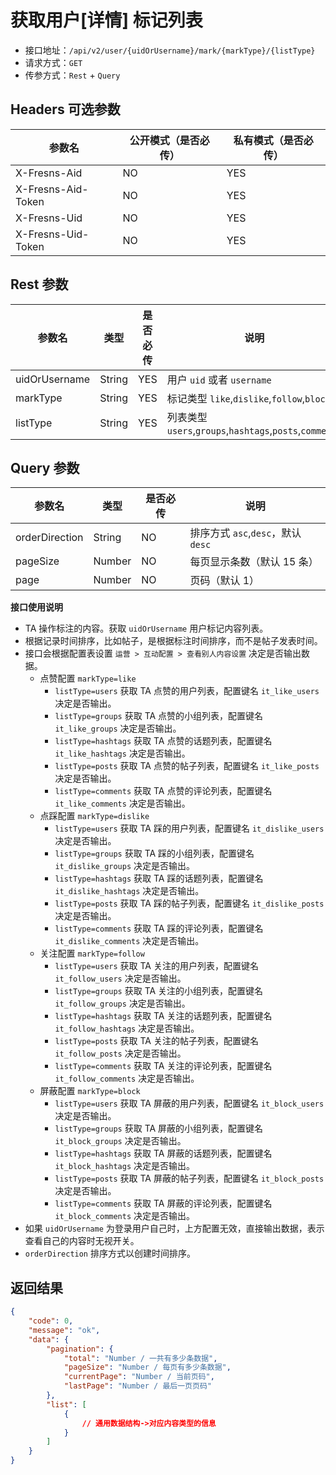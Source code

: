 # 获取用户[详情] 标记列表

- 接口地址：`/api/v2/user/{uidOrUsername}/mark/{markType}/{listType}`
- 请求方式：`GET`
- 传参方式：`Rest` + `Query`

## Headers 可选参数

| 参数名 | 公开模式（是否必传） | 私有模式（是否必传） |
| --- | --- | --- |
| X-Fresns-Aid | NO | YES |
| X-Fresns-Aid-Token | NO | YES |
| X-Fresns-Uid | NO | YES |
| X-Fresns-Uid-Token | NO | YES |

## Rest 参数

| 参数名 | 类型 | 是否必传 | 说明 |
| --- | --- | --- | --- |
| uidOrUsername | String | YES | 用户 `uid` 或者 `username` |
| markType | String | YES | 标记类型 `like`,`dislike`,`follow`,`block` |
| listType | String | YES | 列表类型 `users`,`groups`,`hashtags`,`posts`,`comments` |

## Query 参数

| 参数名 | 类型 | 是否必传 | 说明 |
| --- | --- | --- | --- |
| orderDirection | String | NO | 排序方式 `asc`,`desc`，默认 `desc` |
| pageSize | Number | NO | 每页显示条数（默认 15 条） |
| page | Number | NO | 页码（默认 1） |

**接口使用说明**

- TA 操作标注的内容。获取 `uidOrUsername` 用户标记内容列表。
- 根据记录时间排序，比如帖子，是根据标注时间排序，而不是帖子发表时间。
- 接口会根据配置表设置 `运营 > 互动配置 > 查看别人内容设置` 决定是否输出数据。
    - 点赞配置 `markType=like`
        - `listType=users` 获取 TA 点赞的用户列表，配置键名 `it_like_users` 决定是否输出。
        - `listType=groups` 获取 TA 点赞的小组列表，配置键名 `it_like_groups` 决定是否输出。
        - `listType=hashtags` 获取 TA 点赞的话题列表，配置键名 `it_like_hashtags` 决定是否输出。
        - `listType=posts` 获取 TA 点赞的帖子列表，配置键名 `it_like_posts` 决定是否输出。
        - `listType=comments` 获取 TA 点赞的评论列表，配置键名 `it_like_comments` 决定是否输出。
    - 点踩配置 `markType=dislike`
        - `listType=users` 获取 TA 踩的用户列表，配置键名 `it_dislike_users` 决定是否输出。
        - `listType=groups` 获取 TA 踩的小组列表，配置键名 `it_dislike_groups` 决定是否输出。
        - `listType=hashtags` 获取 TA 踩的话题列表，配置键名 `it_dislike_hashtags` 决定是否输出。
        - `listType=posts` 获取 TA 踩的帖子列表，配置键名 `it_dislike_posts` 决定是否输出。
        - `listType=comments` 获取 TA 踩的评论列表，配置键名 `it_dislike_comments` 决定是否输出。
    - 关注配置 `markType=follow`
        - `listType=users` 获取 TA 关注的用户列表，配置键名 `it_follow_users` 决定是否输出。
        - `listType=groups` 获取 TA 关注的小组列表，配置键名 `it_follow_groups` 决定是否输出。
        - `listType=hashtags` 获取 TA 关注的话题列表，配置键名 `it_follow_hashtags` 决定是否输出。
        - `listType=posts` 获取 TA 关注的帖子列表，配置键名 `it_follow_posts` 决定是否输出。
        - `listType=comments` 获取 TA 关注的评论列表，配置键名 `it_follow_comments` 决定是否输出。
    - 屏蔽配置 `markType=block`
        - `listType=users` 获取 TA 屏蔽的用户列表，配置键名 `it_block_users` 决定是否输出。
        - `listType=groups` 获取 TA 屏蔽的小组列表，配置键名 `it_block_groups` 决定是否输出。
        - `listType=hashtags` 获取 TA 屏蔽的话题列表，配置键名 `it_block_hashtags` 决定是否输出。
        - `listType=posts` 获取 TA 屏蔽的帖子列表，配置键名 `it_block_posts` 决定是否输出。
        - `listType=comments` 获取 TA 屏蔽的评论列表，配置键名 `it_block_comments` 决定是否输出。
- 如果 `uidOrUsername` 为登录用户自己时，上方配置无效，直接输出数据，表示查看自己的内容时无视开关。
- `orderDirection` 排序方式以创建时间排序。

## 返回结果

```json
{
    "code": 0,
    "message": "ok",
    "data": {
        "pagination": {
            "total": "Number / 一共有多少条数据",
            "pageSize": "Number / 每页有多少条数据",
            "currentPage": "Number / 当前页码",
            "lastPage": "Number / 最后一页页码"
        },
        "list": [
            {
                // 通用数据结构->对应内容类型的信息
            }
        ]
    }
}
```
